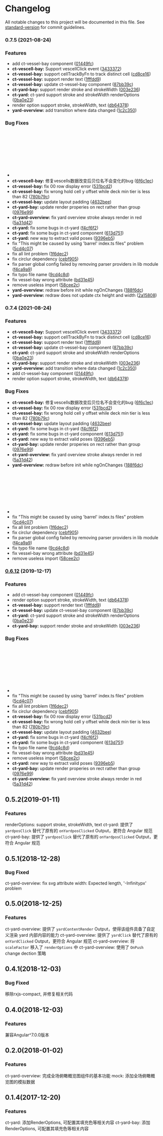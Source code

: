 # Changelog

All notable changes to this project will be documented in this file. See [standard-version](https://github.com/conventional-changelog/standard-version) for commit guidelines.

### 0.7.5 (2021-08-24)


### Features

* add ct-vessel-bay component ([01449fc](https://github.com/vaanxy/ng-container-terminal/commit/01449fca5e32519f6e4d3ff129bb72e42fd0a608))
* **ct-vescell-bay:** Support vescellClick event ([3433372](https://github.com/vaanxy/ng-container-terminal/commit/3433372a722781a5cec3fdc0374dfa95a4ee65f5))
* **ct-vessel-bay:** support cellTrackByFn to track distinct cell ([cd8ce16](https://github.com/vaanxy/ng-container-terminal/commit/cd8ce1698d3896f03f2efec2d0ebb62d600f25ec))
* **ct-vessel-bay:** support render text ([1fffdd9](https://github.com/vaanxy/ng-container-terminal/commit/1fffdd97dbdc1c3b8950e0468e43137f832061a1))
* **ct-vessel-bay:** update ct-vessel-bay component ([87bb39c](https://github.com/vaanxy/ng-container-terminal/commit/87bb39ce4a12ce900a16876d0f49f38cabef3cf9))
* **ct-yard-bay:** support render stroke and strokeWidth ([003e236](https://github.com/vaanxy/ng-container-terminal/commit/003e236afcb3cc3be42034243f60873bfc060c8d))
* **ct-yard:** ct-yard support stroke and strokeWidth renderOptions ([0ba0e23](https://github.com/vaanxy/ng-container-terminal/commit/0ba0e234fdd22bcfc0f6694ab631e8f812c21b5d))
* render option support stroke, strokeWidth, text ([db64378](https://github.com/vaanxy/ng-container-terminal/commit/db643780566812b7a07e53b31a7b51873ed84711))
* **yard-overview:** add transition where data changed ([1c2c350](https://github.com/vaanxy/ng-container-terminal/commit/1c2c35071cd1c8122f6b9ce515673bb101fe0d58))


### Bug Fixes

* <svg> attribute width: Expected length, '-Infinitypx' ([95ab617](https://github.com/vaanxy/ng-container-terminal/commit/95ab6178ce8f81e0a46d0852720a66b7243bee38))
* **ct-vescell-bay:** 修复vescells数据改变后贝位名不会变化的bug ([6f6c1ec](https://github.com/vaanxy/ng-container-terminal/commit/6f6c1ec5fe3be94a3c9b10b8c5250a35c3bb7b2b))
* **ct-vessel-bay:** fix 00 row display error ([531bcd2](https://github.com/vaanxy/ng-container-terminal/commit/531bcd2aa2d2e7342b7a4ee14835db31f2f18e5f))
* **ct-vessel-bay:** fix wrong hold cell y offset while deck min tier is less than 82 ([780b79c](https://github.com/vaanxy/ng-container-terminal/commit/780b79c8c0dfb65ac9984a1d11ee847254a73283))
* **ct-vessel-bay:** update layout padding ([4632bee](https://github.com/vaanxy/ng-container-terminal/commit/4632bee8c5ca051f8a730b59257efb8a54676dde))
* **ct-yard-bay:** update render properies on rect rather than group ([0976e99](https://github.com/vaanxy/ng-container-terminal/commit/0976e9902eb3e1fc5551ab70407e7c877b6fe635))
* **ct-yard-overview:** fix yard overview stroke always render in red ([5a31d42](https://github.com/vaanxy/ng-container-terminal/commit/5a31d42625463c15487917e05901bb88c64e9a70))
* **ct-yard:** fix some bugs in ct-yard ([f4cf6f2](https://github.com/vaanxy/ng-container-terminal/commit/f4cf6f2dc9bc0455b2e90ce4d379a0c21288d2bc))
* **ct-yard:** fix some bugs in ct-yard component ([613d751](https://github.com/vaanxy/ng-container-terminal/commit/613d7510242e5732eeb93fded3f02d7d164477c6))
* **ct-yard:** new way to extract valid poses ([9396eb5](https://github.com/vaanxy/ng-container-terminal/commit/9396eb5257348f702b50d1673b43c548031fcbde))
* fix "This might be caused by using 'barrel' index.ts files" problem ([5cd4c07](https://github.com/vaanxy/ng-container-terminal/commit/5cd4c07bcf20dea15b3caeeaf1e08b153162dd2a))
* fix all lint problem ([1f6dec2](https://github.com/vaanxy/ng-container-terminal/commit/1f6dec26c84fbabf30e4cd4ea0a4023f076f72c6))
* fix circlur dependency ([cebf905](https://github.com/vaanxy/ng-container-terminal/commit/cebf90569ffdc1717225980ccac62338c141424a))
* fix parser global config failed by removing parser providers in lib module ([f4ca9a9](https://github.com/vaanxy/ng-container-terminal/commit/f4ca9a9a1dfaffb0d124c60615437d2a607e95f2))
* fix typo file name ([9cd4c8d](https://github.com/vaanxy/ng-container-terminal/commit/9cd4c8d2e7eded483f9c58d784a71245c0a7a640))
* fix vessel-bay wrong attribute ([bd31e45](https://github.com/vaanxy/ng-container-terminal/commit/bd31e45d29a1288d4806ee890e21ce8961854d05))
* remove useless import ([58cee2c](https://github.com/vaanxy/ng-container-terminal/commit/58cee2ce43d1f3d056e56cdc4ae9e77ff3d0d2b9))
* **yard-overview:** redraw before init while ngOnChanges ([188f6dc](https://github.com/vaanxy/ng-container-terminal/commit/188f6dc7515a73ce807f317999dc33029ae53b07))
* **yard-overview:** redraw does not update ctx height and width ([2a15808](https://github.com/vaanxy/ng-container-terminal/commit/2a15808ddd1d7759ac45686d9c10c12cfb770630))

### 0.7.4 (2021-08-24)


### Features

* **ct-vescell-bay:** Support vescellClick event ([3433372](https://github.com/vaanxy/ng-container-terminal/commit/3433372a722781a5cec3fdc0374dfa95a4ee65f5))
* **ct-vessel-bay:** support cellTrackByFn to track distinct cell ([cd8ce16](https://github.com/vaanxy/ng-container-terminal/commit/cd8ce1698d3896f03f2efec2d0ebb62d600f25ec))
* **ct-vessel-bay:** support render text ([1fffdd9](https://github.com/vaanxy/ng-container-terminal/commit/1fffdd97dbdc1c3b8950e0468e43137f832061a1))
* **ct-vessel-bay:** update ct-vessel-bay component ([87bb39c](https://github.com/vaanxy/ng-container-terminal/commit/87bb39ce4a12ce900a16876d0f49f38cabef3cf9))
* **ct-yard:** ct-yard support stroke and strokeWidth renderOptions ([0ba0e23](https://github.com/vaanxy/ng-container-terminal/commit/0ba0e234fdd22bcfc0f6694ab631e8f812c21b5d))
* **ct-yard-bay:** support render stroke and strokeWidth ([003e236](https://github.com/vaanxy/ng-container-terminal/commit/003e236afcb3cc3be42034243f60873bfc060c8d))
* **yard-overview:** add transition where data changed ([1c2c350](https://github.com/vaanxy/ng-container-terminal/commit/1c2c35071cd1c8122f6b9ce515673bb101fe0d58))
* add ct-vessel-bay component ([01449fc](https://github.com/vaanxy/ng-container-terminal/commit/01449fca5e32519f6e4d3ff129bb72e42fd0a608))
* render option support stroke, strokeWidth, text ([db64378](https://github.com/vaanxy/ng-container-terminal/commit/db643780566812b7a07e53b31a7b51873ed84711))


### Bug Fixes

* **ct-vescell-bay:** 修复vescells数据改变后贝位名不会变化的bug ([6f6c1ec](https://github.com/vaanxy/ng-container-terminal/commit/6f6c1ec5fe3be94a3c9b10b8c5250a35c3bb7b2b))
* **ct-vessel-bay:** fix 00 row display error ([531bcd2](https://github.com/vaanxy/ng-container-terminal/commit/531bcd2aa2d2e7342b7a4ee14835db31f2f18e5f))
* **ct-vessel-bay:** fix wrong hold cell y offset while deck min tier is less than 82 ([780b79c](https://github.com/vaanxy/ng-container-terminal/commit/780b79c8c0dfb65ac9984a1d11ee847254a73283))
* **ct-vessel-bay:** update layout padding ([4632bee](https://github.com/vaanxy/ng-container-terminal/commit/4632bee8c5ca051f8a730b59257efb8a54676dde))
* **ct-yard:** fix some bugs in ct-yard ([f4cf6f2](https://github.com/vaanxy/ng-container-terminal/commit/f4cf6f2dc9bc0455b2e90ce4d379a0c21288d2bc))
* **ct-yard:** fix some bugs in ct-yard component ([613d751](https://github.com/vaanxy/ng-container-terminal/commit/613d7510242e5732eeb93fded3f02d7d164477c6))
* **ct-yard:** new way to extract valid poses ([9396eb5](https://github.com/vaanxy/ng-container-terminal/commit/9396eb5257348f702b50d1673b43c548031fcbde))
* **ct-yard-bay:** update render properies on rect rather than group ([0976e99](https://github.com/vaanxy/ng-container-terminal/commit/0976e9902eb3e1fc5551ab70407e7c877b6fe635))
* **ct-yard-overview:** fix yard overview stroke always render in red ([5a31d42](https://github.com/vaanxy/ng-container-terminal/commit/5a31d42625463c15487917e05901bb88c64e9a70))
* **yard-overview:** redraw before init while ngOnChanges ([188f6dc](https://github.com/vaanxy/ng-container-terminal/commit/188f6dc7515a73ce807f317999dc33029ae53b07))
* <svg> attribute width: Expected length, '-Infinitypx' ([95ab617](https://github.com/vaanxy/ng-container-terminal/commit/95ab6178ce8f81e0a46d0852720a66b7243bee38))
* fix "This might be caused by using 'barrel' index.ts files" problem ([5cd4c07](https://github.com/vaanxy/ng-container-terminal/commit/5cd4c07bcf20dea15b3caeeaf1e08b153162dd2a))
* fix all lint problem ([1f6dec2](https://github.com/vaanxy/ng-container-terminal/commit/1f6dec26c84fbabf30e4cd4ea0a4023f076f72c6))
* fix circlur dependency ([cebf905](https://github.com/vaanxy/ng-container-terminal/commit/cebf90569ffdc1717225980ccac62338c141424a))
* fix parser global config failed by removing parser providers in lib module ([f4ca9a9](https://github.com/vaanxy/ng-container-terminal/commit/f4ca9a9a1dfaffb0d124c60615437d2a607e95f2))
* fix typo file name ([9cd4c8d](https://github.com/vaanxy/ng-container-terminal/commit/9cd4c8d2e7eded483f9c58d784a71245c0a7a640))
* fix vessel-bay wrong attribute ([bd31e45](https://github.com/vaanxy/ng-container-terminal/commit/bd31e45d29a1288d4806ee890e21ce8961854d05))
* remove useless import ([58cee2c](https://github.com/vaanxy/ng-container-terminal/commit/58cee2ce43d1f3d056e56cdc4ae9e77ff3d0d2b9))

### [0.6.12](https://github.com/vaanxy/ng-container-terminal/compare/v0.3.2...v0.6.12) (2019-12-17)


### Features

* add ct-vessel-bay component ([01449fc](https://github.com/vaanxy/ng-container-terminal/commit/01449fca5e32519f6e4d3ff129bb72e42fd0a608))
* render option support stroke, strokeWidth, text ([db64378](https://github.com/vaanxy/ng-container-terminal/commit/db643780566812b7a07e53b31a7b51873ed84711))
* **ct-vessel-bay:** support render text ([1fffdd9](https://github.com/vaanxy/ng-container-terminal/commit/1fffdd97dbdc1c3b8950e0468e43137f832061a1))
* **ct-vessel-bay:** update ct-vessel-bay component ([87bb39c](https://github.com/vaanxy/ng-container-terminal/commit/87bb39ce4a12ce900a16876d0f49f38cabef3cf9))
* **ct-yard:** ct-yard support stroke and strokeWidth renderOptions ([0ba0e23](https://github.com/vaanxy/ng-container-terminal/commit/0ba0e234fdd22bcfc0f6694ab631e8f812c21b5d))
* **ct-yard-bay:** support render stroke and strokeWidth ([003e236](https://github.com/vaanxy/ng-container-terminal/commit/003e236afcb3cc3be42034243f60873bfc060c8d))


### Bug Fixes

* <svg> attribute width: Expected length, '-Infinitypx' ([95ab617](https://github.com/vaanxy/ng-container-terminal/commit/95ab6178ce8f81e0a46d0852720a66b7243bee38))
* fix "This might be caused by using 'barrel' index.ts files" problem ([5cd4c07](https://github.com/vaanxy/ng-container-terminal/commit/5cd4c07bcf20dea15b3caeeaf1e08b153162dd2a))
* fix all lint problem ([1f6dec2](https://github.com/vaanxy/ng-container-terminal/commit/1f6dec26c84fbabf30e4cd4ea0a4023f076f72c6))
* fix circlur dependency ([cebf905](https://github.com/vaanxy/ng-container-terminal/commit/cebf90569ffdc1717225980ccac62338c141424a))
* **ct-vessel-bay:** fix 00 row display error ([531bcd2](https://github.com/vaanxy/ng-container-terminal/commit/531bcd2aa2d2e7342b7a4ee14835db31f2f18e5f))
* **ct-vessel-bay:** fix wrong hold cell y offset while deck min tier is less than 82 ([780b79c](https://github.com/vaanxy/ng-container-terminal/commit/780b79c8c0dfb65ac9984a1d11ee847254a73283))
* **ct-vessel-bay:** update layout padding ([4632bee](https://github.com/vaanxy/ng-container-terminal/commit/4632bee8c5ca051f8a730b59257efb8a54676dde))
* **ct-yard:** fix some bugs in ct-yard ([f4cf6f2](https://github.com/vaanxy/ng-container-terminal/commit/f4cf6f2dc9bc0455b2e90ce4d379a0c21288d2bc))
* **ct-yard:** fix some bugs in ct-yard component ([613d751](https://github.com/vaanxy/ng-container-terminal/commit/613d7510242e5732eeb93fded3f02d7d164477c6))
* fix typo file name ([9cd4c8d](https://github.com/vaanxy/ng-container-terminal/commit/9cd4c8d2e7eded483f9c58d784a71245c0a7a640))
* fix vessel-bay wrong attribute ([bd31e45](https://github.com/vaanxy/ng-container-terminal/commit/bd31e45d29a1288d4806ee890e21ce8961854d05))
* remove useless import ([58cee2c](https://github.com/vaanxy/ng-container-terminal/commit/58cee2ce43d1f3d056e56cdc4ae9e77ff3d0d2b9))
* **ct-yard:** new way to extract valid poses ([9396eb5](https://github.com/vaanxy/ng-container-terminal/commit/9396eb5257348f702b50d1673b43c548031fcbde))
* **ct-yard-bay:** update render properies on rect rather than group ([0976e99](https://github.com/vaanxy/ng-container-terminal/commit/0976e9902eb3e1fc5551ab70407e7c877b6fe635))
* **ct-yard-overview:** fix yard overview stroke always render in red ([5a31d42](https://github.com/vaanxy/ng-container-terminal/commit/5a31d42625463c15487917e05901bb88c64e9a70))

## 0.5.2(2019-01-11)

### Features

renderOptions:  support stroke, strokeWidth, text
ct-yard: 提供了 `yardposClick` 替代了原有的 `onYardposClicked` Output，更符合 Angular 规范
ct-yard-bay: 提供了 `yardposClick` 替代了原有的 `onYardposClicked` Output，更符合 Angular 规范

## 0.5.1(2018-12-28)

### Bug Fixed

ct-yard-overview:  fix svg attribute width: Expected length, '-Infinitypx' problem

## 0.5.0(2018-12-25)

### Features

ct-yard-overview: 提供了 `yardContentRender` Output，使得该组件具备了自定义渲染 yard 内部内容的能力
ct-yard-overview: 提供了 `yardClick` 替代了原有的 `onYardClicked` Output，更符合 Angular 规范
ct-yard-overview: 将 `scaleFactor` 移入了 `renderOptions` 中
ct-yard-overview: 使用了 `OnPush` change dection 策略

## 0.4.1(2018-12-03)

### Bug Fixed

移除rxjs-compact, 并修复相关代码

## 0.4.0(2018-12-03)

### Features

兼容Angular^7.0.0版本

## 0.2.0(2018-01-02)

### Features

ct-yard-overview: 完成全场俯瞰概览图组件的基本功能
mock: 添加全场俯瞰概览图的模拟数据


## 0.1.4(2017-12-20)

### Features

ct-yard: 添加RenderOptions, 可配置其填充色等相关内容
ct-yard-bay: 添加RenderOptions, 可配置其填充色等相关内容
